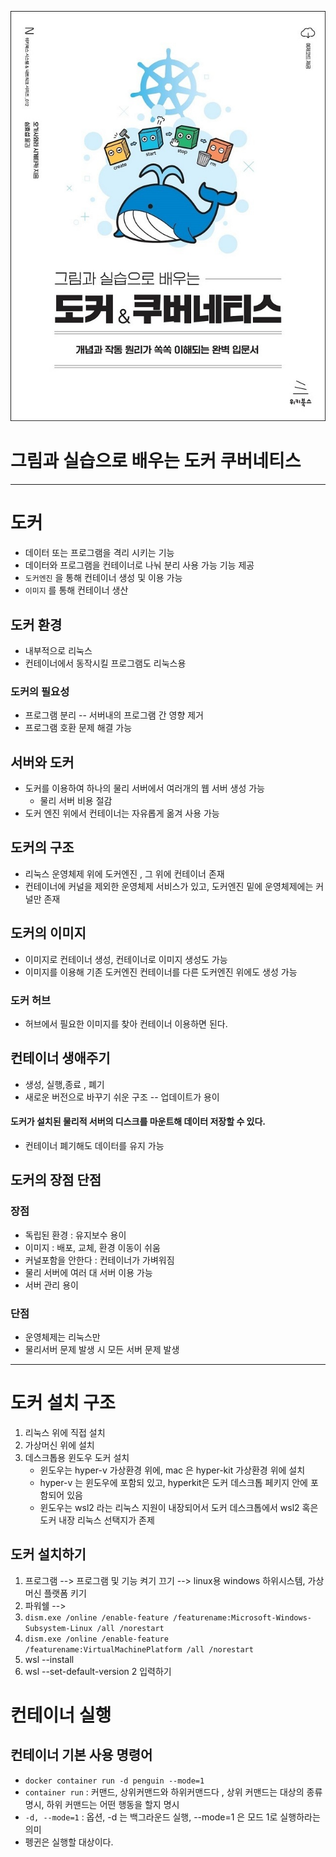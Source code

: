 ![img.png](docker01.png)

# 그림과 실습으로 배우는 도커 쿠버네티스


***


# 도커
- 데이터 또는 프로그램을 격리 시키는 기능
- 데이터와 프로그램을 컨테이너로 나눠 분리 사용 가능 기능 제공
- `도커엔진` 을 통해 컨테이너 생성 및 이용 가능
- `이미지` 를 통해 컨테이너 생산

## 도커 환경
- 내부적으로 리눅스
- 컨테이너에서 동작시킬 프로그램도 리눅스용

### 도커의 필요성
- 프로그램 분리 -- 서버내의 프로그램 간 영향 제거
- 프로그램 호환 문제 해결 가능

## 서버와 도커
- 도커를 이용하여 하나의 물리 서버에서 여러개의 웹 서버 생성 가능
    - 물리 서버 비용 절감
- 도커 엔진 위에서 컨테이너는 자유롭게 옮겨 사용 가능

## 도커의 구조
- 리눅스 운영체제 위에 도커엔진 , 그 위에 컨테이너 존재
- 컨테이너에 커널을 제외한 운영체제 서비스가 있고, 도커엔진 밑에 운영체제에는 커널만 존재


## 도커의 이미지
- 이미지로 컨테이너 생성, 컨테이너로 이미지 생성도 가능
- 이미지를 이용해 기존 도커엔진 컨테이너를 다른 도커엔진 위에도 생성 가능

### 도커 허브
- 허브에서 필요한 이미지를 찾아 컨테이너 이용하면 된다.

## 컨테이너 생애주기
- 생성, 실행,종료 , 폐기
- 새로운 버전으로 바꾸기 쉬운 구조 -- 업데이트가 용이
#### 도커가 설치된 물리적 서버의 디스크를 마운트해 데이터 저장할 수 있다.
- 컨테이너 폐기해도 데이터를 유지 가능

## 도커의 장점 단점
### 장점
- 독립된 환경 : 유지보수 용이
- 이미지 : 배포, 교체, 환경 이동이 쉬움
- 커널포함을 안한다 : 컨테이너가 가벼워짐
- 물리 서버에 여러 대 서버 이용 가능
- 서버 관리 용이

### 단점
- 운영체제는 리눅스만
- 물리서버 문제 발생 시 모든 서버 문제 발생

***


# 도커 설치 구조
1. 리눅스 위에 직접 설치
2. 가상머신 위에 설치
3. 데스크톱용 윈도우 도커 설치 
   - 윈도우는 hyper-v 가상환경 위에, mac 은 hyper-kit 가상환경 위에 설치
   - hyper-v 는 윈도우에 포함되 있고, hyperkit은 도커 데스크톱 페키지 안에 포함되어 있음
    - 윈도우는 wsl2 라는 리눅스 지원이 내장되어서 도커 데스크톱에서 wsl2 혹은 도커 내장 리눅스 선택지가 존제



## 도커 설치하기
1. 프로그램 --> 프로그램 및 기능 켜기 끄기 --> linux용 windows 하위시스템, 가상 머신 플랫폼 키기
2.  파워쉘 --> 
3. `dism.exe /online /enable-feature /featurename:Microsoft-Windows-Subsystem-Linux /all /norestart`
4. `dism.exe /online /enable-feature /featurename:VirtualMachinePlatform /all /norestart`
5. wsl --install
6. wsl --set-default-version 2 입력하기


# 컨테이너 실행

## 컨테이너 기본 사용 명령어
- `docker container run -d penguin --mode=1`
-  `container run` : 커맨드, 상위커맨드와 하위커맨드다 , 상위 커맨드는 대상의 종류 명시, 하위 커맨드는 어떤 행동을 할지 명시
-  `-d, --mode=1` : 옵션, -d 는 백그라운드 실행, --mode=1 은 모드 1로 실행하라는 의미
- 펭귄은 실행할 대상이다.




